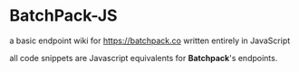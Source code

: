 # BatchPack-JS
a basic endpoint wiki for https://batchpack.co written entirely in JavaScript

all code snippets are Javascript equivalents for **Batchpack**'s endpoints.

